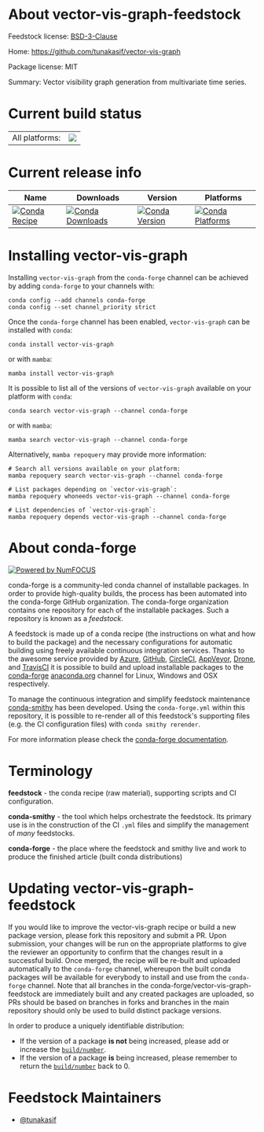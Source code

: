 About vector-vis-graph-feedstock
================================

Feedstock license: [BSD-3-Clause](https://github.com/conda-forge/vector-vis-graph-feedstock/blob/main/LICENSE.txt)

Home: https://github.com/tunakasif/vector-vis-graph

Package license: MIT

Summary: Vector visibility graph generation from multivariate time series.

Current build status
====================


<table><tr><td>All platforms:</td>
    <td>
      <a href="https://dev.azure.com/conda-forge/feedstock-builds/_build/latest?definitionId=21291&branchName=main">
        <img src="https://dev.azure.com/conda-forge/feedstock-builds/_apis/build/status/vector-vis-graph-feedstock?branchName=main">
      </a>
    </td>
  </tr>
</table>

Current release info
====================

| Name | Downloads | Version | Platforms |
| --- | --- | --- | --- |
| [![Conda Recipe](https://img.shields.io/badge/recipe-vector--vis--graph-green.svg)](https://anaconda.org/conda-forge/vector-vis-graph) | [![Conda Downloads](https://img.shields.io/conda/dn/conda-forge/vector-vis-graph.svg)](https://anaconda.org/conda-forge/vector-vis-graph) | [![Conda Version](https://img.shields.io/conda/vn/conda-forge/vector-vis-graph.svg)](https://anaconda.org/conda-forge/vector-vis-graph) | [![Conda Platforms](https://img.shields.io/conda/pn/conda-forge/vector-vis-graph.svg)](https://anaconda.org/conda-forge/vector-vis-graph) |

Installing vector-vis-graph
===========================

Installing `vector-vis-graph` from the `conda-forge` channel can be achieved by adding `conda-forge` to your channels with:

```
conda config --add channels conda-forge
conda config --set channel_priority strict
```

Once the `conda-forge` channel has been enabled, `vector-vis-graph` can be installed with `conda`:

```
conda install vector-vis-graph
```

or with `mamba`:

```
mamba install vector-vis-graph
```

It is possible to list all of the versions of `vector-vis-graph` available on your platform with `conda`:

```
conda search vector-vis-graph --channel conda-forge
```

or with `mamba`:

```
mamba search vector-vis-graph --channel conda-forge
```

Alternatively, `mamba repoquery` may provide more information:

```
# Search all versions available on your platform:
mamba repoquery search vector-vis-graph --channel conda-forge

# List packages depending on `vector-vis-graph`:
mamba repoquery whoneeds vector-vis-graph --channel conda-forge

# List dependencies of `vector-vis-graph`:
mamba repoquery depends vector-vis-graph --channel conda-forge
```


About conda-forge
=================

[![Powered by
NumFOCUS](https://img.shields.io/badge/powered%20by-NumFOCUS-orange.svg?style=flat&colorA=E1523D&colorB=007D8A)](https://numfocus.org)

conda-forge is a community-led conda channel of installable packages.
In order to provide high-quality builds, the process has been automated into the
conda-forge GitHub organization. The conda-forge organization contains one repository
for each of the installable packages. Such a repository is known as a *feedstock*.

A feedstock is made up of a conda recipe (the instructions on what and how to build
the package) and the necessary configurations for automatic building using freely
available continuous integration services. Thanks to the awesome service provided by
[Azure](https://azure.microsoft.com/en-us/services/devops/), [GitHub](https://github.com/),
[CircleCI](https://circleci.com/), [AppVeyor](https://www.appveyor.com/),
[Drone](https://cloud.drone.io/welcome), and [TravisCI](https://travis-ci.com/)
it is possible to build and upload installable packages to the
[conda-forge](https://anaconda.org/conda-forge) [anaconda.org](https://anaconda.org/)
channel for Linux, Windows and OSX respectively.

To manage the continuous integration and simplify feedstock maintenance
[conda-smithy](https://github.com/conda-forge/conda-smithy) has been developed.
Using the ``conda-forge.yml`` within this repository, it is possible to re-render all of
this feedstock's supporting files (e.g. the CI configuration files) with ``conda smithy rerender``.

For more information please check the [conda-forge documentation](https://conda-forge.org/docs/).

Terminology
===========

**feedstock** - the conda recipe (raw material), supporting scripts and CI configuration.

**conda-smithy** - the tool which helps orchestrate the feedstock.
                   Its primary use is in the construction of the CI ``.yml`` files
                   and simplify the management of *many* feedstocks.

**conda-forge** - the place where the feedstock and smithy live and work to
                  produce the finished article (built conda distributions)


Updating vector-vis-graph-feedstock
===================================

If you would like to improve the vector-vis-graph recipe or build a new
package version, please fork this repository and submit a PR. Upon submission,
your changes will be run on the appropriate platforms to give the reviewer an
opportunity to confirm that the changes result in a successful build. Once
merged, the recipe will be re-built and uploaded automatically to the
`conda-forge` channel, whereupon the built conda packages will be available for
everybody to install and use from the `conda-forge` channel.
Note that all branches in the conda-forge/vector-vis-graph-feedstock are
immediately built and any created packages are uploaded, so PRs should be based
on branches in forks and branches in the main repository should only be used to
build distinct package versions.

In order to produce a uniquely identifiable distribution:
 * If the version of a package **is not** being increased, please add or increase
   the [``build/number``](https://docs.conda.io/projects/conda-build/en/latest/resources/define-metadata.html#build-number-and-string).
 * If the version of a package **is** being increased, please remember to return
   the [``build/number``](https://docs.conda.io/projects/conda-build/en/latest/resources/define-metadata.html#build-number-and-string)
   back to 0.

Feedstock Maintainers
=====================

* [@tunakasif](https://github.com/tunakasif/)

